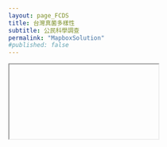 ```yaml
---
layout: page_FCDS
title: 台灣真菌多樣性
subtitle: 公民科學調查
permalink: "MapboxSolution"
#published: false
---
```

<iframe> data="https://script.google.com/macros/s/AKfycbx0hrKPcCF4rU1JRbuYlfLM8yQ9n9q3uRSn_g78NW31vloGJkXaimBFQ7a2GYP1slYuug/exec" width="100%" height="700">
</iframe>

